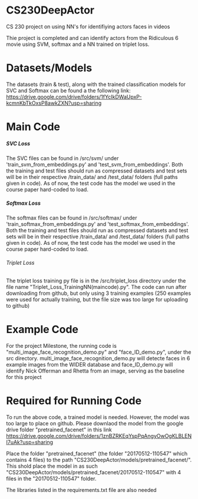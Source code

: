 # CS230DeepActor
CS 230 project on using NN's for identifiying actors faces in videos

Thie project is completed and can identify actors from the Ridiculous 6 movie using SVM, softmax and a NN trained on triplet loss.

# Datasets/Models

The datasets (train & test), along with the trained classification models for SVC and Softmax can be found a the following link:
https://drive.google.com/drive/folders/1fYcIkDWaUpxP-kcmnKbTkOxsP8awkZXN?usp=sharing

# Main Code	

  ##### SVC Loss
  The SVC files can be found in /src/svm/ under 'train_svm_from_embeddings.py' and 'test_svm_from_embeddings'. Both the training and test files should run as compressed datasets and test sets will be in their respective /train_data/ and /test_data/ folders (full paths given in code). As of now, the test code has the model we used in the course paper hard-coded to load.

  ##### Softmax Loss
  The softmax files can be found in /src/softmax/ under 'train_softmax_from_embeddings.py' and 'test_softmax_from_embeddings'. Both the training and test files should run as compressed datasets and test sets will be in their respective /train_data/ and /test_data/ folders (full paths given in code). As of now, the test code has the model we used in the course paper hard-coded to load.
  
  ###### Triplet Loss
  The triplet loss training py file is in the /src/triplet_loss directory under the file name "Triplet_Loss_TrainingNN(maincode).py".  The code can run after downloading from github, but only using 3 training examples (250 examples were used for actually training, but the file size was too large for uploading to github)


# Example Code
For the project Milestone, the running code is "multi_image_face_recognition_demo.py" and "face_ID_demo.py", under the src directory.  multi_image_face_recognition_demo.py will detecte faces in 6 example images from the WIDER database and face_ID_demo.py will identify Nick Offerman and Rhetta from an image, serving as the baseline for this project


# Required for Running Code
To run the above code, a trained model is needed.  However, the model was too large to place on github.  Please downlaod the model from the google drive folder "pretrained_facenet" in this link https://drive.google.com/drive/folders/1znBZRKEqYspPqAngyOwOgKLBLENI7uAk?usp=sharing

Place the folder "pretrained_facenet" (the folder "20170512-110547" which contains 4 files) to the path "CS230DeepActor/models/pretrained_facenet/".  This shold place the model in as such "CS230DeepActor/models/pretrained_facenet/20170512-110547" with 4 files in the "20170512-110547" folder.

The libraries listed in the requirements.txt file are also needed
